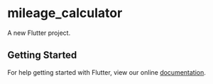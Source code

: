 # mileage_calculator

A new Flutter project.

## Getting Started

For help getting started with Flutter, view our online
[documentation](https://flutter.io/).

